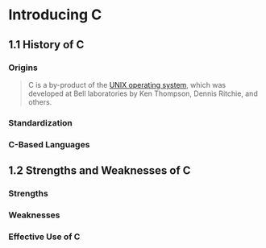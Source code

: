 # Introducing C

## 1.1 History of C

### Origins

>C is a by-product of the [UNIX operating system], which was developed at Bell laboratories by Ken Thompson, Dennis Ritchie, and others.

### Standardization
### C-Based Languages

## 1.2 Strengths and Weaknesses of C

### Strengths
### Weaknesses
### Effective Use of C

[UNIX operating system]: https://en.wikipedia.org/wiki/Unix